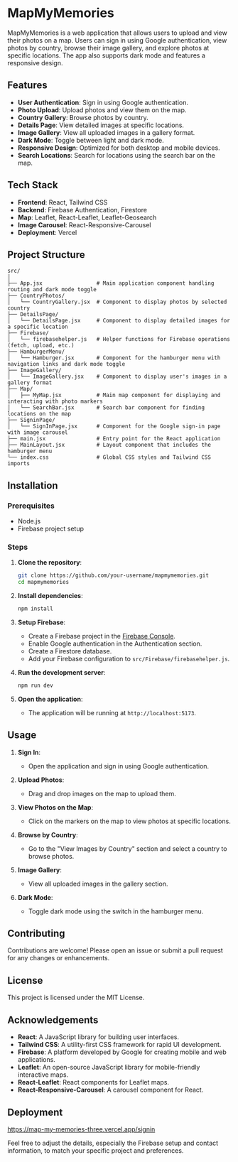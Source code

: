 # MapMyMemories

MapMyMemories is a web application that allows users to upload and view their photos on a map. Users can sign in using Google authentication, view photos by country, browse their image gallery, and explore photos at specific locations. The app also supports dark mode and features a responsive design.

## Features

- **User Authentication**: Sign in using Google authentication.
- **Photo Upload**: Upload photos and view them on the map.
- **Country Gallery**: Browse photos by country.
- **Details Page**: View detailed images at specific locations.
- **Image Gallery**: View all uploaded images in a gallery format.
- **Dark Mode**: Toggle between light and dark mode.
- **Responsive Design**: Optimized for both desktop and mobile devices.
- **Search Locations**: Search for locations using the search bar on the map.

## Tech Stack

- **Frontend**: React, Tailwind CSS
- **Backend**: Firebase Authentication, Firestore
- **Map**: Leaflet, React-Leaflet, Leaflet-Geosearch
- **Image Carousel**: React-Responsive-Carousel
- **Deployment**: Vercel

## Project Structure

```
src/
│
├── App.jsx                 # Main application component handling routing and dark mode toggle
├── CountryPhotos/
│   └── CountryGallery.jsx  # Component to display photos by selected country
├── DetailsPage/
│   └── DetailsPage.jsx     # Component to display detailed images for a specific location
├── Firebase/
│   └── firebasehelper.js   # Helper functions for Firebase operations (fetch, upload, etc.)
├── HamburgerMenu/
│   └── Hamburger.jsx       # Component for the hamburger menu with navigation links and dark mode toggle
├── ImageGallery/
│   └── ImageGallery.jsx    # Component to display user's images in a gallery format
├── Map/
│   ├── MyMap.jsx           # Main map component for displaying and interacting with photo markers
│   └── SearchBar.jsx       # Search bar component for finding locations on the map
├── SigninPage/
│   └── SignInPage.jsx      # Component for the Google sign-in page with image carousel
├── main.jsx                # Entry point for the React application
├── MainLayout.jsx          # Layout component that includes the hamburger menu
└── index.css               # Global CSS styles and Tailwind CSS imports
```

## Installation

### Prerequisites

- Node.js
- Firebase project setup

### Steps

1. **Clone the repository**:
   ```sh
   git clone https://github.com/your-username/mapmymemories.git
   cd mapmymemories
   ```

2. **Install dependencies**:
   ```sh
   npm install
   ```

3. **Setup Firebase**:
   - Create a Firebase project in the [Firebase Console](https://console.firebase.google.com/).
   - Enable Google authentication in the Authentication section.
   - Create a Firestore database.
   - Add your Firebase configuration to `src/Firebase/firebasehelper.js`.

4. **Run the development server**:
   ```sh
   npm run dev
   ```

5. **Open the application**:
   - The application will be running at `http://localhost:5173`.

## Usage

1. **Sign In**:
   - Open the application and sign in using Google authentication.

2. **Upload Photos**:
   - Drag and drop images on the map to upload them.

3. **View Photos on the Map**:
   - Click on the markers on the map to view photos at specific locations.

4. **Browse by Country**:
   - Go to the "View Images by Country" section and select a country to browse photos.

5. **Image Gallery**:
   - View all uploaded images in the gallery section.

6. **Dark Mode**:
   - Toggle dark mode using the switch in the hamburger menu.

## Contributing

Contributions are welcome! Please open an issue or submit a pull request for any changes or enhancements.

## License

This project is licensed under the MIT License.

## Acknowledgements

- **React**: A JavaScript library for building user interfaces.
- **Tailwind CSS**: A utility-first CSS framework for rapid UI development.
- **Firebase**: A platform developed by Google for creating mobile and web applications.
- **Leaflet**: An open-source JavaScript library for mobile-friendly interactive maps.
- **React-Leaflet**: React components for Leaflet maps.
- **React-Responsive-Carousel**: A carousel component for React.

## Deployment
https://map-my-memories-three.vercel.app/signin

Feel free to adjust the details, especially the Firebase setup and contact information, to match your specific project and preferences.
